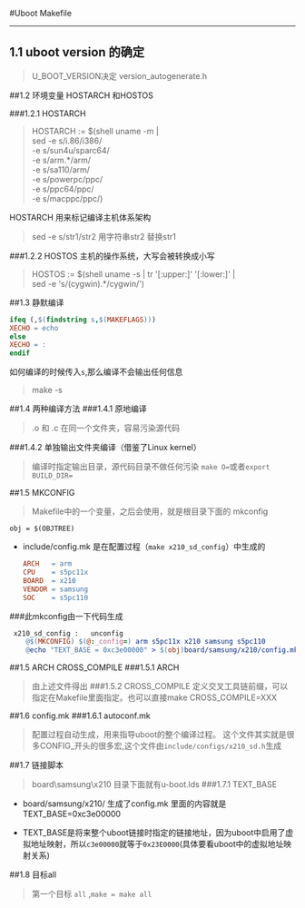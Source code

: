 #Uboot Makefile

---------------------------

## 1.1  uboot version 的确定

>U_BOOT_VERSION决定
>version_autogenerate.h


##1.2 环境变量 HOSTARCH 和HOSTOS

###1.2.1 HOSTARCH
>HOSTARCH := $(shell uname -m | \
	sed -e s/i.86/i386/ \
	    -e s/sun4u/sparc64/ \
	    -e s/arm.*/arm/ \
	    -e s/sa110/arm/ \
	    -e s/powerpc/ppc/ \
	    -e s/ppc64/ppc/ \
	    -e s/macppc/ppc/)

HOSTARCH 用来标记编译主机体系架构
>sed -e s/str1/str2 用字符串str2 替换str1


###1.2.2 HOSTOS
主机的操作系统，大写会被转换成小写
>HOSTOS := $(shell uname -s | tr '[:upper:]' '[:lower:]' | \
	    sed -e 's/\(cygwin\).*/cygwin/')

##1.3 静默编译
```Makefile
ifeq (,$(findstring s,$(MAKEFLAGS)))
XECHO = echo
else
XECHO = :
endif
```

如何编译的时候传入`s`,那么编译不会输出任何信息
> make -s

##1.4 两种编译方法
###1.4.1 原地编译
  > .o 和 .c 在同一个文件夹，容易污染源代码

###1.4.2 单独输出文件夹编译（借鉴了Linux kernel）
> 编译时指定输出目录，源代码目录不做任何污染
`make O=`或者`export BUILD_DIR=`

##1.5 MKCONFIG
> Makefile中的一个变量，之后会使用，就是根目录下面的
  mkconfig

`obj = $(OBJTREE)`
+ include/config.mk 是在配置过程（`make x210_sd_config`）中生成的
  ```Makefile
  ARCH   = arm
  CPU    = s5pc11x
  BOARD  = x210
  VENDOR = samsung
  SOC    = s5pc110
  ```
###此mkconfig由一下代码生成
```Makefile
 x210_sd_config :	unconfig
	@$(MKCONFIG) $(@:_config=) arm s5pc11x x210 samsung s5pc110
	@echo "TEXT_BASE = 0xc3e00000" > $(obj)board/samsung/x210/config.mk
```
##1.5 ARCH CROSS_COMPILE
###1.5.1 ARCH
>由上述文件得出
###1.5.2 CROSS_COMPILE
>定义交叉工具链前缀，可以指定在Makefile里面指定。也可以直接make CROSS_COMPILE=XXX

##1.6 config.mk
###1.6.1 autoconf.mk
> 配置过程自动生成，用来指导uboot的整个编译过程。
  这个文件其实就是很多CONFIG_开头的很多宏,这个文件由`include/configs/x210_sd.h`生成


##1.7 链接脚本
> board\samsung\x210 目录下面就有u-boot.lds
###1.7.1 TEXT_BASE
+ board/samsung/x210/ 生成了config.mk 里面的内容就是 TEXT_BASE=0xc3e00000

+ TEXT_BASE是将来整个uboot链接时指定的链接地址，因为uboot中启用了虚拟地址映射，所以`c3e00000`就等于`0x23E0000`(具体要看uboot中的虚拟地址映射关系)

##1.8 目标all
> 第一个目标 `all` ,`make = make all`
